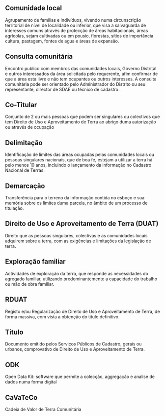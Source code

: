 ## Comunidade local

Agrupamento de famílias e indivíduos, vivendo numa circunscrição territorial de nível de localidade ou inferior, que visa a salvaguarda de interesses comuns através de protecção de áreas habitacionais, áreas agrícolas, sejam cultivadas ou em pousio, florestas, sítios de importância cultura, pastagem, fontes de agua e áreas de expansão.

## Consulta comunitária

Encontro publico com membros das comunidades locais, Governo Distrital e outros interessados da área solicitada pelo requerente, afim confirmar de que a área esta livre e não tem ocupantes ou outros interesses. A consulta comunitária pode ser orientado pelo Administrador do Distrito ou seu representante, director de SDAE ou técnico de cadastro .

## Co-Titular

Conjunto de 2 ou mais pessoas que podem ser singulares ou colectivos que tem Direito de Uso e Aproveitamento de Terra ao abrigo duma autorização ou através de ocupação

## Delimitação

Identificação de limites das áreas ocupadas pelas comunidades locais ou pessoas singulares nacionais, que de boa fé, estejam a utilizar a terra há pelo menos 10 anos, incluindo o lançamento da informação no Cadastro Nacional de Terras.

## Demarcação

Transferência para o terreno da informação contida no esboço e sua memória sobre os limites duma parcela, no âmbito de um processo de titulação.

## Direito de Uso e Aproveitamento de Terra \(DUAT\)

Direito que as pessoas singulares, colectivas e as comunidades locais adquirem sobre a terra, com as exigências e limitações da legislação de terra.

## Exploração familiar

Actividades de exploração da terra, que responde as necessidades do agregado familiar, utilizando predominantemente a capacidade do trabalho ou mão de obra familiar.

## RDUAT

Registo e/ou Regularização de Direito de Uso e Aproveitamento de Terra, de forma massiva, com vista a obtenção do titulo definitivo.

## Titulo

Documento emitido pelos Serviços Públicos de Cadastro, gerais ou urbanos, comprovativo de Direito de Uso e Aproveitamento de Terra.

## ODK

Open Data Kit: software que permite a colecção, aggregação e analise de dados numa forma digital

## CaVaTeCo

Cadeia de Valor de Terra Comunitária



